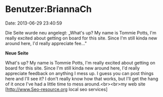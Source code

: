 Benutzer:BriannaCh
==================

Date: 2013-06-29 23:40:59

Die Seite wurde neu angelegt: „What\'s up? My name is Tommie Potts, I\'m
really excited about getting on board for this site. Since I\'m still
kinda new around here, I\'d really appreciate fee..."

**Neue Seite**

<div>

What\'s up? My name is Tommie Potts, I\'m really excited about getting
on board for this site. Since I\'m still kinda new around here, I\'d
really appreciate feedback on anything I mess up. I guess you can post
things here and I\'ll see it? I don\'t really know how that works, but
I\'ll get the hang of it once I\'ve had a little time to mess
around.\<br\>\<br\>my web site \[http://www.Seo-resource.org local seo
services\]

</div>
